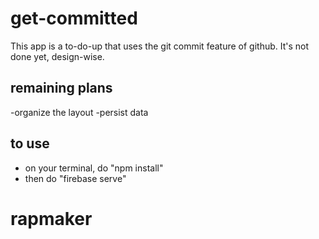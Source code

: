 # get-committed

This app is a to-do-up that uses the git commit feature of github.
It's not done yet, design-wise.

## remaining plans
-organize the layout
-persist data

## to use
- on your terminal, do "npm install"
- then do "firebase serve"



# rapmaker
